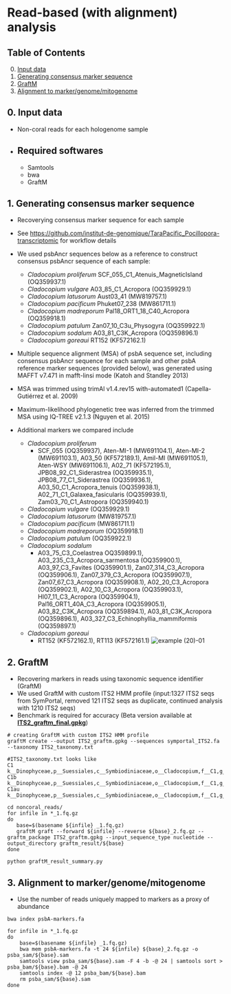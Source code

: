 # Read-based (with alignment) analysis 

## Table of Contents
0. [Input data](#input)
1. [Generating consensus marker sequence](#consensus)
2. [GraftM](#graftm)
3. [Alignment to marker/genome/mitogenome](#alignmentgenome)

## 0. Input data <a name="input"></a>
- Non-coral reads for each hologenome sample
- ## Required softwares 
     - Samtools 
     - bwa
     - GraftM


## 1. Generating consensus marker sequence <a name="consensus"></a>
- Recoverying consensus marker sequence for each sample
- See https://github.com/institut-de-genomique/TaraPacific_Pocillopora-transcriptomic for workflow details 
- We used psbAncr sequences below as a reference to construct consensus psbAncr sequence of each sample:
  - _Cladocopium proliferum_ SCF_055_C1_Atenuis_MagneticIsland (OQ359937.1)
  - _Cladocopium vulgare_ A03_85_C1_Acropora (OQ359929.1)
  - _Cladocopium latusorum_ Aust03_41 (MW819757.1)
  - _Cladocopium pacificum_ Phuket07_238 (MW861711.1)
  - _Cladocopium madreporum_ Pal18_ORT1_18_C40_Acropora (OQ359918.1)
  - _Cladocopium patulum_ Zan07_10_C3u_Physogyra (OQ359922.1)
  - _Cladocopium sodalum_ A03_81_C3K_Acropora (OQ359896.1)
  - _Cladocopium goreaui_ RT152 (KF572162.1)

- Multiple sequence alignment (MSA) of psbA sequence set, including consensus psbAncr sequence for each sample and other psbA reference marker sequences (provided below), was generated using MAFFT v7.471 in mafft-linsi mode (Katoh and Standley 2013)
- MSA was trimmed using trimAl v1.4.rev15 with-automated1 (Capella-Gutiérrez et al. 2009)
- Maximum-likelihood phylogenetic tree was inferred from the trimmed MSA using IQ-TREE v2.1.3 (Nguyen et al. 2015)
- Additional markers we compared include
  - _Cladocopium proliferum_
    - SCF_055 (OQ359937), Aten-MI-1 (MW691104.1), Aten-MI-2 (MW691103.1), A03_50 (KF572189.1), Amil-MI (MW691105.1), Aten-WSY (MW691106.1), A02_71 (KF572195.1), JPB08_92_C1_Siderastrea (OQ359935.1), JPB08_77_C1_Siderastrea (OQ359936.1), A03_50_C1_Acropora_tenuis (OQ359938.1), A02_71_C1_Galaxea_fasicularis (OQ359939.1), Zam03_70_C1_Astropora (OQ359940.1)
  - _Cladocopium vulgare_ (OQ359929.1)
  - _Cladocopium latusorum_ (MW819757.1)
  - _Cladocopium pacificum_ (MW861711.1)
  - _Cladocopium madreporum_ (OQ359918.1)
  - _Cladocopium patulum_ (OQ359922.1)
  - _Cladocopium sodalum_
    - A03_75_C3_Coelastrea OQ359899.1), A03_235_C3_Acropora_sarmentosa (OQ359900.1), A03_97_C3_Favites (OQ359901.1), Zan07_314_C3_Acropora (OQ359906.1), Zan07_379_C3_Acropora (OQ359907.1), Zan07_67_C3_Acropora (OQ359908.1), A02_20_C3_Acropora (OQ359902.1), A02_10_C3_Acropora (OQ359903.1), HI07_11_C3_Acropora (OQ359904.1), Pal16_ORT1_40A_C3_Acropora (OQ359905.1), A03_82_C3K_Acropora (OQ359894.1), A03_81_C3K_Acropora (OQ359896.1), A03_327_C3_Echinophyllia_mammiformis (OQ359897.1)
  - _Cladocopium goreaui_
    - RT152 (KF572162.1), RT113 (KF572161.1)
![example (20)-01](https://github.com/hisatakeishida/Symb-SHIN/assets/95674651/0d58ab85-c604-4d19-a5c6-c52784155a87)

## 2. GraftM <a name="graftm"></a>
- Recovering markers in reads using taxonomic sequence identifier (GraftM)
- We used GraftM with custom ITS2 HMM profile (input:1327 ITS2 seqs from SymPortal, removed 121 ITS2 seqs as duplicate, continued analysis with 1210 ITS2 seqs)
- Benchmark is required for accuracy (Beta version available at **[ ITS2_graftm_final.gpkg](ITS2_graftm_final.gpkg)**)

```
# creating GraftM with custom ITS2 HMM profile 
graftM create --output ITS2_graftm.gpkg --sequences symportal_ITS2.fa --taxonomy ITS2_taxonomy.txt

#ITS2_taxonomy.txt looks like
C1	k__Dinophyceae,p__Suessiales,c__Symbiodiniaceae,o__Cladocopium,f__C1,g__C1
C1b	k__Dinophyceae,p__Suessiales,c__Symbiodiniaceae,o__Cladocopium,f__C1,g__C1b
C1au	k__Dinophyceae,p__Suessiales,c__Symbiodiniaceae,o__Cladocopium,f__C1,g__C1au

cd noncoral_reads/
for infile in *_1.fq.gz
do
   base=$(basename ${infile} _1.fq.gz)
   graftM graft --forward ${infile} --reverse ${base}_2.fq.gz --graftm_package ITS2_graftm.gpkg --input_sequence_type nucleotide --output_directory graftm_result/${base}
done

python graftM_result_summary.py
```

## 3. Alignment to marker/genome/mitogenome <a name="alignmentgenome"></a>
- Use the number of reads uniquely mapped to markers as a proxy of abundance

```
bwa index psbA-markers.fa

for infile in *_1.fq.gz
do
    base=$(basename ${infile} _1.fq.gz)
    bwa mem psbA-markers.fa -t 24 ${infile} ${base}_2.fq.gz -o psba_sam/${base}.sam
    samtools view psba_sam/${base}.sam -F 4 -b -@ 24 | samtools sort > psba_bam/${base}.bam -@ 24
    samtools index -@ 12 psba_bam/${base}.bam
    rm psba_sam/${base}.sam
done
